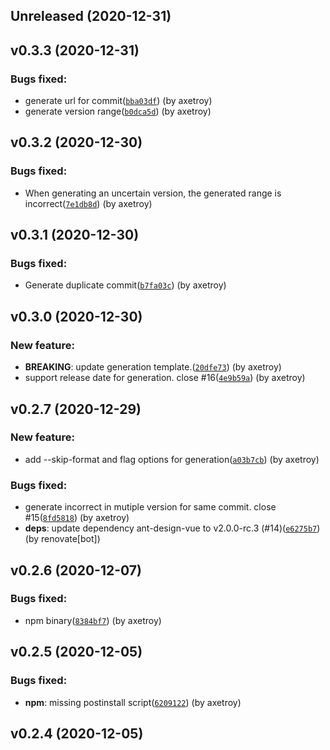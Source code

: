 ## Unreleased (2020-12-31)

## v0.3.3 (2020-12-31)

### Bugs fixed:

- generate url for commit([`bba03df`](https://github.com/release-lab/whatchanged/commit/bba03dfa1ed948d3f5309b67cf5a357c978fd2ed)) (by axetroy)
- generate version range([`b0dca5d`](https://github.com/release-lab/whatchanged/commit/b0dca5dd226046c131165a8f211b8f190c54d04b)) (by axetroy)

## v0.3.2 (2020-12-30)

### Bugs fixed:

- When generating an uncertain version, the generated range is incorrect([`7e1db8d`](https://github.com/release-lab/whatchanged/commit/7e1db8dd3a4e3a6970672139552c9bf42b10edba)) (by axetroy)

## v0.3.1 (2020-12-30)

### Bugs fixed:

- Generate duplicate commit([`b7fa03c`](https://github.com/release-lab/whatchanged/commit/b7fa03c8e60d82fb4d06956a8f9c79c174bb227f)) (by axetroy)

## v0.3.0 (2020-12-30)

### New feature:

- **BREAKING**: update generation template.([`20dfe73`](https://github.com/release-lab/whatchanged/commit/20dfe7361a679e64abd9ec2ba8d59f935627ebfe)) (by axetroy)
- support release date for generation. close #16([`4e9b59a`](https://github.com/release-lab/whatchanged/commit/4e9b59a5fbbe8c62d782e0350273fb5980e52b48)) (by axetroy)

## v0.2.7 (2020-12-29)

### New feature:

- add --skip-format and flag options for generation([`a03b7cb`](https://github.com/release-lab/whatchanged/commit/a03b7cb49fa23436de43e6d3436cfd123d831ede)) (by axetroy)

### Bugs fixed:

- generate incorrect in mutiple version for same commit. close #15([`8fd5818`](https://github.com/release-lab/whatchanged/commit/8fd58182b02ea657c37c09e4a734a48215eaffb6)) (by axetroy)
- **deps**: update dependency ant-design-vue to v2.0.0-rc.3 (#14)([`e6275b7`](https://github.com/release-lab/whatchanged/commit/e6275b7d7f7b009e79a70f6f869efebb9dc7a866)) (by renovate[bot])

## v0.2.6 (2020-12-07)

### Bugs fixed:

- npm binary([`8384bf7`](https://github.com/release-lab/whatchanged/commit/8384bf782d8adf1627082f3e9030ed4a88c0fa5a)) (by axetroy)

## v0.2.5 (2020-12-05)

### Bugs fixed:

- **npm**: missing postinstall script([`6209122`](https://github.com/release-lab/whatchanged/commit/6209122eacda6d86421a6955dad86785d0206b4b)) (by axetroy)

## v0.2.4 (2020-12-05)
